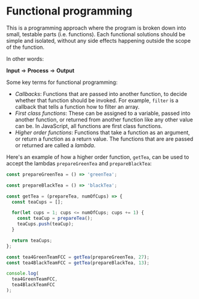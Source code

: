 # Functional programming

This is a programming approach where the program is broken down into small, testable parts (i.e. functions). Each functional solutions should be simple and isolated, without any side effects happening outside the scope of the function.

In other words:

**Input** => **Process** => **Output**

Some key terms for functional programming:

- *Callbacks*: Functions that are passed into another function, to decide whether that function should be invoked. For example, `filter` is a callback that tells a function how to filter an array.
- *First class functions*: These can be assigned to a variable, passed into another function, or returned from another function like any other value can be. In JavaScript, all functions are first class functions.
- *Higher order functions*: Functions that take a function as an argument, or return a function as a return value. The functions that are are passed or returned are called a *lambda*.

Here's an example of how a higher order function, `getTea`, can be used to accept the lambdas `prepareGreenTea` and `prepareBlackTea`:

```js
const prepareGreenTea = () => 'greenTea';

const prepareBlackTea = () => 'blackTea';

const getTea = (prepareTea, numOfCups) => {
  const teaCups = [];

  for(let cups = 1; cups <= numOfCups; cups += 1) {
    const teaCup = prepareTea();
    teaCups.push(teaCup);
  }

  return teaCups;
};

const tea4GreenTeamFCC = getTea(prepareGreenTea, 27);
const tea4BlackTeamFCC = getTea(prepareBlackTea, 13);

console.log(
  tea4GreenTeamFCC,
  tea4BlackTeamFCC
);
```
